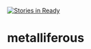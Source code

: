 [![Stories in Ready](https://badge.waffle.io/Txuritan/metalliferous.png?label=ready&title=Ready)](https://waffle.io/Txuritan/metalliferous)
# metalliferous